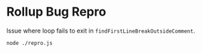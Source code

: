 # Rollup Bug Repro

Issue where loop fails to exit in `findFirstLineBreakOutsideComment`.

```
node ./repro.js
```